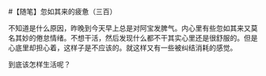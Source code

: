 #【随笔】忽如其来的疲惫（三百）

不知道是什么原因，昨晚到今天早上总是对阿宝发脾气。内心里有些忽如其来又莫名其妙的倦怠情绪。不想干活，然后发现什么都不干其实心里还是很舒服的。但是心底里却担心着，这样子是不应该的。就这样又有一些被纠结消耗的感觉。

到底该怎样生活呢？